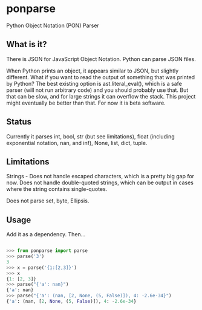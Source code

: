 # ponparse

Python Object Notation (PON) Parser

## What is it?

There is JSON for JavaScript Object Notation. Python can parse JSON files.

When Python prints an object, it appears similar to JSON, but slightly different. What if you want to read the output of something that was printed by Python? The best existing option is ast.literal_eval(), which is a safe parser (will not run arbitrary code) and you should probably use that. But that can be slow, and for large strings it can overflow the stack. This project might eventually be better than that. For now it is beta software.

## Status

Currently it parses int, bool, str (but see limitations), float (including exponential notation, nan, and inf), None, list, dict, tuple.

## Limitations

Strings - Does not handle escaped characters, which is a pretty big gap for now. Does not handle double-quoted strings, which can be output in cases where the string contains single-quotes.

Does not parse set, byte, Ellipsis.

## Usage

Add it as a dependency. Then...

```python

>>> from ponparse import parse
>>> parse('3')
3
>>> x = parse('{1:[2,3]}')
>>> x
{1: [2, 3]}
>>> parse("{'a': nan}")
{'a': nan}
>>> parse("{'a': (nan, [2, None, (5, False)]), 4: -2.6e-34}")
{'a': (nan, [2, None, (5, False)]), 4: -2.6e-34}
